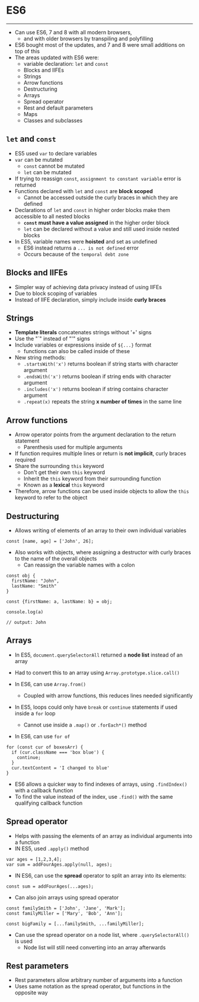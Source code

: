 # ES6
---

* Can use ES6, 7 and 8 with all modern browsers,
  * and with older browsers by transpiling and polyfilling
* ES6 bought most of the updates, and 7 and 8 were small additions on top of this
* The areas updated with ES6 were:
  * variable declaration: `let` and `const`
  * Blocks and IIFEs
  * Strings
  * Arrow functions
  * Destructuring
  * Arrays
  * Spread operator
  * Rest and default parameters
  * Maps
  * Classes and subclasses

## `let` and `const`

* ES5 used `var` to declare variables
* `var` can be mutated
  * `const` cannot be mutated
  * `let` can be mutated
* If trying to reassign `const`, `assignment to constant variable` error is returned
* Functions declared with `let` and `const` are **block scoped**
  * Cannot be accessed outside the curly braces in which they are defined
* Declarations of `let` and `const` in higher order blocks make them accessible to all nested blocks
  * **`const` must have a value assigned** in the higher order block
  * `let` can be declared without a value and still used inside nested blocks
* In ES5, variable names were **hoisted** and set as undefined
  * ES6 instead returns a `... is not defined` error
  * Occurs because of the `temporal debt zone`

## Blocks and IIFEs

* Simpler way of achieving data privacy instead of using IIFEs
* Due to block scoping of variables
* Instead of IIFE declaration, simply include inside **curly braces**

## Strings

* **Template literals** concatenates strings without '+' signs
* Use the "\`" instead of "\'" signs
* Include variables or expressions inside of `${...}` format
  * functions can also be called inside of these
* New string methods:
  * `.startsWith('x')` returns boolean if string starts with character argument
  * `.endsWith('x')` returns boolean if string ends with character argument
  * `.includes('x')` returns boolean if string contains character argument
  * `.repeat(x)` repeats the string **x number of times** in the same line

## Arrow functions

* Arrow operator points from the argument declaration to the return statement
  * Parenthesis used for multiple arguments
* If function requires multiple lines or return is **not implicit**, curly braces required
* Share the surrounding `this` keyword
  * Don't get their own `this` keyword
  * Inherit the `this` keyword from their surrounding function
  * Known as a **lexical** `this` keyword
* Therefore, arrow functions can be used inside objects to allow the `this` keyword to refer to the object

## Destructuring

* Allows writing of elements of an array to their own individual variables

```
const [name, age] = ['John', 26];
```

* Also works with objects, where assigning a destructor with curly braces to the name of the overall objects
  * Can reassign the variable names with a colon

```
const obj {
  firstName: "John",
  lastName: "Smith"
}

const {firstName: a, lastName: b} = obj;

console.log(a)

// output: John
```

## Arrays

* In ES5, `document.querySelectorAll` returned a **node list** instead of an array
* Had to convert this to an array using `Array.prototype.slice.call()`
* In ES6, can use `Array.from()`
  * Coupled with arrow functions, this reduces lines needed significantly

* In ES5, loops could only have `break` or `continue` statements if used inside a `for` loop
  * Cannot use inside a `.map()` or `.forEach*()` method
* In ES6, can use `for of`

```
for (const cur of boxesArr) {
  if (cur.className === 'box blue') {
    continue;
  }
  cur.textContent = 'I changed to blue'
}

```

* ES6 allows a quicker way to find indexes of arrays, using `.findIndex()` with a callback function
* To find the value instead of the index, use `.find()` with the same qualifying callback function

## Spread operator

* Helps with passing the elements of an array as individual arguments into a function
* IN ES5, used `.apply()` method

```
var ages = [1,2,3,4];
var sum = addFourAges.apply(null, ages);
```

* IN ES6, can use the **spread** operator to split an array into its elements:

```
const sum = addFourAges(...ages);
```

* Can also join arrays using spread operator

```
const familySmith = ['John', 'Jane', 'Mark'];
const familyMiller = ['Mary', 'Bob', 'Ann'];

const bigFamily = [...familySmith, ...familyMiller];
```

* Can use the spread operator on a node list, where `.querySelectorAll()` is used
  * Node list will still need converting into an array afterwards

## Rest parameters

* Rest parameters allow arbitrary number of arguments into a function
* Uses same notation as the spread operator, but functions in the opposite way
